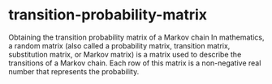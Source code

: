 # transition-probability-matrix
Obtaining the transition probability matrix of a Markov chain
In mathematics, a random matrix (also called a probability matrix, transition matrix, substitution matrix, or Markov matrix) is a matrix used to describe the transitions of a Markov chain. Each row of this matrix is ​​a non-negative real number that represents the probability.
